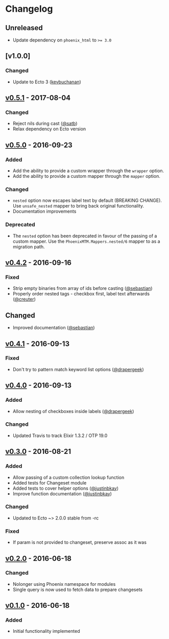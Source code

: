 # Changelog

## Unreleased
- Update dependency on `phoenix_html` to `>= 3.0`

## [v1.0.0]
### Changed
- Update to Ecto 3 ([kevbuchanan](https://github.com/kevbuchanan))

## [v0.5.1] - 2017-08-04
### Changed
- Reject nils during cast ([@satb](https://github.com/satb))
- Relax dependency on Ecto version

## [v0.5.0] - 2016-09-23
### Added
- Add the ability to provide a custom wrapper through the `wrapper` option.
- Add the ability to provide a custom mapper through the `mapper` option.

### Changed
- `nested` option now escapes label text by default (BREAKING CHANGE). Use
  `unsafe_nested` mapper to bring back original functionality.
- Documentation improvements

### Deprecated
- The `nested` option has been deprecated in favour of the passing of a custom mapper.
  Use the `PhoenixMTM.Mappers.nested/6` mapper to as a migration path.


## [v0.4.2] - 2016-09-16
### Fixed
- Strip empty binaries from array of ids before casting ([@sebastian](https://github.com/sebastian))
- Properly order nested tags - checkbox first, label text afterwards ([@creuter](https://github.com/creuter))

## Changed
- Improved documentation ([@sebastian](https://github.com/sebastian))


## [v0.4.1] - 2016-09-13
### Fixed
- Don't try to pattern match keyword list options ([@drapergeek](https://github.com/drapergeek))


## [v0.4.0] - 2016-09-13
### Added
- Allow nesting of checkboxes inside labels ([@drapergeek](https://github.com/drapergeek))

### Changed
- Updated Travis to track Elixir 1.3.2 / OTP 19.0


## [v0.3.0] - 2016-08-21
### Added
- Allow passing of a custom collection lookup function
- Added tests for Changeset module
- Added tests to cover helper options ([@justinbkay](https://github.com/justinbkay))
- Improve function documentation ([@justinbkay](https://github.com/justinbkay))

### Changed
- Updated to Ecto ~> 2.0.0 stable from -rc

### Fixed
- If param is not provided to changeset, preserve assoc as it was


## [v0.2.0] - 2016-06-18
### Changed
- Nolonger using Phoenix namespace for modules
- Single query is now used to fetch data to prepare changesets


## [v0.1.0] - 2016-06-18
### Added
- Initial functionality implemented


[Unreleased]: https://github.com/adam12/phoenix_mtm/compare/v0.5.1...HEAD
[v0.5.1]: https://github.com/adam12/phoenix_mtm/compare/v0.5.0...v0.5.1
[v0.5.0]: https://github.com/adam12/phoenix_mtm/compare/v0.4.2...v0.5.0
[v0.4.2]: https://github.com/adam12/phoenix_mtm/compare/v0.4.1...v0.4.2
[v0.4.1]: https://github.com/adam12/phoenix_mtm/compare/v0.4.0...v0.4.1
[v0.4.0]: https://github.com/adam12/phoenix_mtm/compare/v0.3.0...v0.4.0
[v0.3.0]: https://github.com/adam12/phoenix_mtm/compare/v0.2.0...v0.3.0
[v0.2.0]: https://github.com/adam12/phoenix_mtm/compare/v0.1.0...v0.2.0
[v0.1.0]: https://github.com/adam12/phoenix_mtm/tree/v0.1.0
